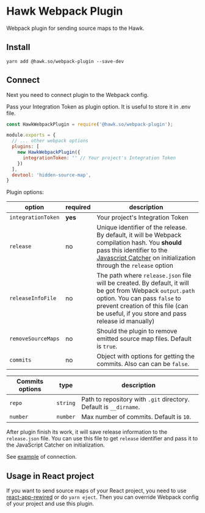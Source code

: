 # Hawk Webpack Plugin
Webpack plugin for sending source maps to the Hawk.

## Install 

```
yarn add @hawk.so/webpack-plugin --save-dev
```

## Connect

Next you need to connect plugin to the Webpack config.

Pass your Integration Token as plugin option. It is useful to store it in .env file. 

```js
const HawkWebpackPlugin = require('@hawk.so/webpack-plugin');

module.exports = {
  // ... other webpack options
  plugins: [
    new HawkWebpackPlugin({
      integrationToken: '' // Your project's Integration Token
    })
  ],
  devtool: 'hidden-source-map',
}
```

Plugin options:

| option | required | description | 
| -- | -- | -- |
| `integrationToken` | **yes** | Your project's Integration Token | 
| `release` | no | Unique identifier of the release. By default, it will be Webpack compilation hash. You **should** pass this identifier to the [Javascript Catcher](https://github.com/codex-team/hawk.javascript) on initialization through the `release` option |
| `releaseInfoFile` | no | The path where `release.json` file will be created. By default, it will be got from Webpack `output.path` option. You can pass `false` to prevent creation of this file (can be useful, if you store and pass release id manually) |
| `removeSourceMaps` | no | Should the plugin to remove emitted source map files. Default is `true`. |
| `commits` | no | Object with options for getting the commits. Also can can be `false`. |

| Commits options | type | description |
| -- | -- | -- |
| `repo` | `string` | Path to repository with `.git` directory. Default is `__dirname`. |
| `number` | `number` | Max number of commits. Default is `10`. |

After plugin finish its work, it will save release information to the `release.json` file. 
You can use this file to get `release` identifier and pass it to the JavaScript Catcher on initialization. 

See [example](/example) of connection. 

## Usage in React project

If you want to send source maps of your React project, you need to use [react-app-rewired](https://github.com/timarney/react-app-rewired) or do `yarn eject`. Then you can override Webpack config of your project and use this plugin.
